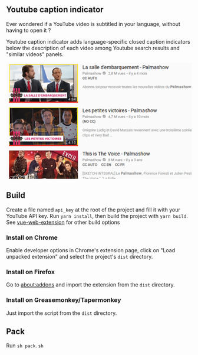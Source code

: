## Youtube caption indicator

Ever wondered if a YouTube video is subtitled in your language, without having to open it ?

Youtube caption indicator adds language-specific closed caption indicators below the description of each video among Youtube search results and "similar videos" panels.

![Demo](caption-indicator-demo.png)

## Build

Create a file named `api_key` at the root of the project and fill it with your YouTube API key.
Run `yarn install`, then build the project with `yarn build`. See [vue-web-extension](https://github.com/Kocal/vue-web-extension) for other build options

### Install on Chrome

Enable developer options in Chrome's extension page, click on "Load unpacked extension" and select the project's `dist` directory.

### Install on Firefox

Go to [about:addons](about:addons) and import the extension from the `dist` directory.

### Install on Greasemonkey/Tapermonkey

Just import the script from the `dist` directory.

## Pack

Run `sh pack.sh`
